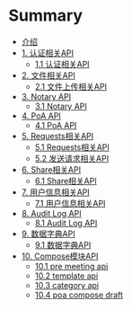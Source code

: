 # Summary

* [介绍](README.md)
* [1. 认证相关API]()
  * [1.1 认证相关API](auth/authController.md)
* [2. 文件相关API]()
  - [2.1 文件上传相关API](file/fileController.md)
* [3. Notary API]()
  - [3.1 Notary API](notary/notaryController.md)
* [4. PoA API]()
  - [4.1 PoA API](poa/poaController.md)
* [5. Requests相关API](requests/requestsController.md)
  - [5.1 Requests相关API](requests/requestsController.md)
  - [5.2 发送请求相关API](requests/sendRequestController.md)
* [6. Share相关API]()
  - [6.1 Share相关API](share/shareController.md)
* [7. 用户信息相关API]()
  - [7.1 用户信息相关API](user/userController.md)
* [8. Audit Log API]()
  - [8.1 Audit Log API](auditlog/auditLogController.md)
* [9. 数据字典API]()
  - [9.1 数据字典API](dict/dictCsontroller.md)
* [10. Compose模块API]()
  - [10.1 pre meeting api](compose/preMeetingController.md)
  - [10.2 template api](compose/templateController.md)
  - [10.3 category api](compose/categoryController.md)
  - [10.4 poa compose draft](compose/poaComposeDraft.md)

